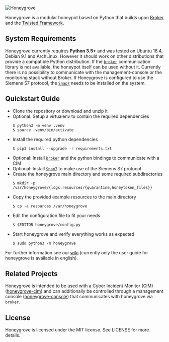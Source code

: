 ![Honeygrove](https://raw.githubusercontent.com/wiki/UHH-ISS/honeygrove/img/honeygrove_logo.png)

Honeygrove is a modular honeypot based on Python that builds upon [Broker](https://github.com/zeek/broker) and the [Twisted Framework](https://twistedmatrix.com/trac/wiki).

## System Requirements

Honeygrove currently requires **Python 3.5+** and was tested on Ubuntu 16.4, Debian 9.1 and ArchLinux. However it should work on other distributions that provide a compatible Python distribution. 
If the [`broker`](https://github.com/zeek/broker) communication library is not available, the honeypot itself can be used without it. Currently there is no possibility to communicate with the management-console or the monitoring stack without Broker.
If Honeygrove is configured to use the Siemens S7 protocol, the [`Snap7`](http://snap7.sourceforge.net/) needs to be installed on the system.


## Quickstart Guide

* Clone the repository or download and unzip it
* Optional: Setup a virtualenv to contain the required dependencies
  ```shell
  $ python3 -m venv .venv
  $ source .venv/bin/activate
  ```
* Install the required python dependencies
  ```shell
  $ pip3 install --upgrade -r requirements.txt
  ```
* Optional: Install [`broker`](https://github.com/zeek/broker) and the python bindings to communicate with a CIM
* Optional: Install [`Snap7`](http://snap7.sourceforge.net/) to make use of the Siemens S7 protocol
* Create the honeygrove main directory and some required subdirectories
  ```shell
  $ mkdir -p /var/honeygrove/{logs,resources/{quarantine,honeytoken_files}}
  ```
* Copy the provided example resources to the main directory
  ```shell
  $ cp -a resources /var/honeygrove
  ```
* Edit the configuration file to fit your needs
  ```shell
  $ $EDITOR honeygrove/config.py
  ```
* Start honeygrove and verify everything works as expected
  ```shell
  $ sudo python3 -m honeygrove
  ```

For further information see our [wiki](https://github.com/UHH-ISS/honeygrove/wiki) (currently only the user guide for honeygrove is available in english).


## Related Projects

Honeygrove is intended to be used with a Cyber Incident Monitor (CIM) ([honeygrove-cim](https://github.com/UHH-ISS/honeygrove-cim)) and can additionally be controlled through a management console ([honeygrove-console](https://github.com/UHH-ISS/honeygrove-console)) that communicates with honeygrove via `broker`.

## License

Honeygrove is licensed under the MIT license. See LICENSE for more details.

